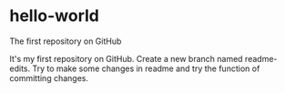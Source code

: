 # hello-world
The first repository on GitHub

It's my first repository on GitHub. 
Create a new branch named readme-edits.
Try to make some changes in readme and try the function of committing changes. 
